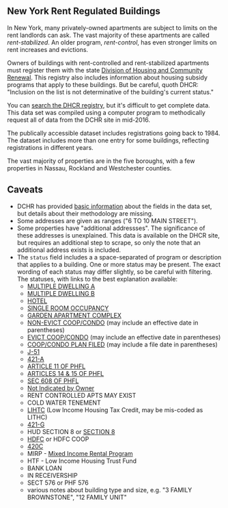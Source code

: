New York Rent Regulated Buildings 
---------------------------------

In New York, many privately-owned apartments are subject to limits on the rent landlords can ask. The vast majority of these apartments are called *rent-stabilized*. An older program, *rent-control*, has even stronger limits on rent increases and evictions.

Owners of buildings with rent-controlled and rent-stabilized apartments must register them with the state [Division of Housing and Community Renewal](http://www.nyshcr.org). This registry also includes information about housing subsidy programs that apply to these buildings. But be careful, quoth DHCR: "Inclusion on the list is not determinative of the building's current status."

You can [search the DHCR registry](https://apps.hcr.ny.gov/BuildingSearch/), but it's difficult to get complete data. This data set was compiled using a computer program to methodically request all of data from the DCHR site in mid-2016.

The publically accessible dataset includes registrations going back to 1984. The dataset includes more than one entry for some buildings, reflecting registrations in different years.

The vast majority of properties are in the five boroughs, with a few properties in Nassau, Rockland and Westchester counties.

## Caveats
* DCHR has provided [basic information](https://apps.hcr.ny.gov/buildingsearch/popup.aspx) about the fields in the data set, but details about their methodology are missing.
* Some addresses are given as ranges ("6 TO 10 MAIN STREET").
* Some properties have "additional addressses". The significance of these addresses is unexplained. This data is available on the DHCR site, but requires an additional step to scrape, so only the note that an additional address exists is included.
* The `status` field includes a a space-separated of program or description that applies to a building. One or more status may be present. The exact wording of each status may differ slightly, so be careful with filtering. The statuses, with links to the best explanation available:
    * [MULTIPLE DWELLING A](https://apps.hcr.ny.gov/buildingsearch/popup.aspx#DwellingA)
    * [MULTIPLE DWELLING B](https://apps.hcr.ny.gov/buildingsearch/popup.aspx#DwellingB)
    * [HOTEL](https://apps.hcr.ny.gov/buildingsearch/popup.aspx#Hotel)
    * [SINGLE ROOM OCCUPANCY](https://apps.hcr.ny.gov/buildingsearch/popup.aspx#SingleRoom)
    * [GARDEN APARTMENT COMPLEX](https://apps.hcr.ny.gov/buildingsearch/popup.aspx#Garden)
    * [NON-EVICT COOP/CONDO](https://apps.hcr.ny.gov/buildingsearch/popup.aspx#NonEvict) (may include an effective date in parentheses)
    * [EVICT COOP/CONDO](https://apps.hcr.ny.gov/buildingsearch/popup.aspx#Evict) (may include an effective date in parentheses)
    * [COOP/CONDO PLAN FILED](https://apps.hcr.ny.gov/buildingsearch/popup.aspx#Coop) (may include a file date in parentheses)
    * [J-51](http://www1.nyc.gov/site/hpd/developers/tax-incentives-j51.page)
    * [421-A](http://www1.nyc.gov/site/hpd/developers/tax-incentives-421a.page)
    * [ARTICLE 11 OF PHFL](https://apps.hcr.ny.gov/buildingsearch/popup.aspx#Article11)
    * [ARTICLES 14 & 15 OF PHFL](https://apps.hcr.ny.gov/buildingsearch/popup.aspx#Article14and15)
    * [SEC 608 OF PHFL](https://apps.hcr.ny.gov/buildingsearch/popup.aspx#Section608)
    * [Not Indicated by Owner](https://apps.hcr.ny.gov/buildingsearch/popup.aspx#NotIndicated)
    * RENT CONTROLLED APTS MAY EXIST
    * COLD WATER TENEMENT
    * [LIHTC](https://www.huduser.gov/portal/datasets/lihtc.html) (Low Income Housing Tax Credit, may be mis-coded as LITHC)
    * [421-G](http://www1.nyc.gov/site/hpd/developers/tax-incentives-421g.page)
    * HUD SECTION 8 or [SECTION 8](https://en.wikipedia.org/wiki/Section_8_%28housing%29)
    * [HDFC](http://www1.nyc.gov/site/hpd/owners/homeowner-hdfc.page) or HDFC COOP
    * [420C](http://www1.nyc.gov/site/hpd/developers/tax-incentives-420c.page)
    * MIRP - [Mixed Income Rental Program](http://furmancenter.org/institute/directory/entry/mixed-income-rental-program/)
    * HTF - Low Income Housing Trust Fund
    * BANK LOAN
    * IN RECEIVERSHIP
    * SECT 576 or PHF 576
    * various notes about building type and size, e.g. "3 FAMILY BROWNSTONE", "12 FAMILY UNIT"
